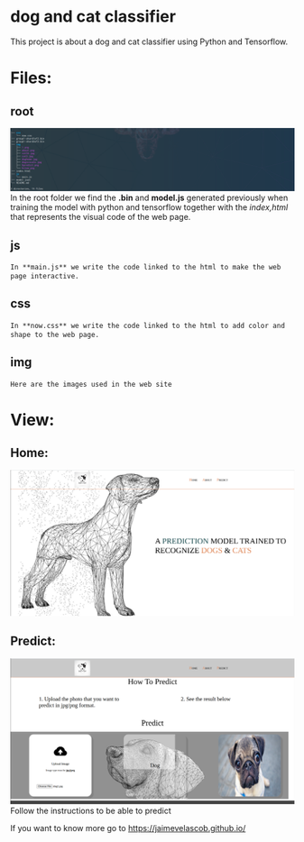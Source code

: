 # dog and cat classifier

This project is about a dog and cat classifier using Python and Tensorflow. 

# Files:
  ## root
  ![](/img/tree.png?raw=true "shot1")
    In the root folder we find the **.bin** and **model.js** generated previously when training the model with python and tensorflow together with the *index,html* that represents the visual code of the web page.

  ## js
    In **main.js** we write the code linked to the html to make the web page interactive.

  ## css
    In **now.css** we write the code linked to the html to add color and shape to the web page.

  ## img
    Here are the images used in the web site

# View:

## Home:
![](/img/hview.png?raw=true "shot1")

## Predict:
![](/img/hpredict.png?raw=true "shot1")
	Follow the instructions to be able to predict

If you want to know more go to https://jaimevelascob.github.io/
